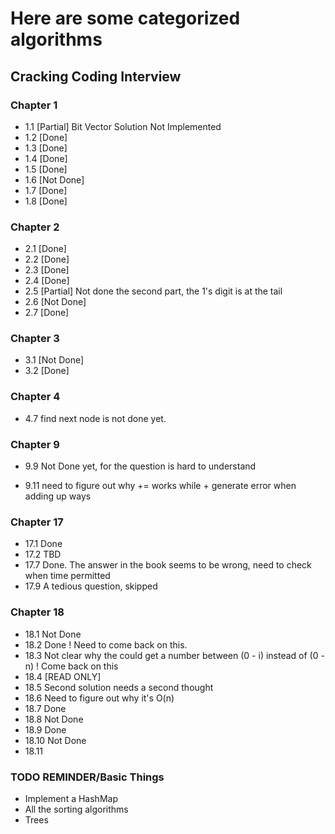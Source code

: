 # Here are some categorized algorithms 

## Cracking Coding Interview 

### Chapter 1 
  * 1.1 [Partial] Bit Vector Solution Not Implemented
  * 1.2 [Done]
  * 1.3 [Done]
  * 1.4 [Done]
  * 1.5 [Done]
  * 1.6 [Not Done]
  * 1.7 [Done]
  * 1.8 [Done]
  
### Chapter 2 
  * 2.1 [Done]
  * 2.2 [Done]
  * 2.3 [Done]
  * 2.4 [Done]
  * 2.5 [Partial]  Not done the second part, the 1's digit is at the tail  
  * 2.6 [Not Done]
  * 2.7 [Done]

### Chapter 3
  * 3.1 [Not Done]
  * 3.2 [Done]
  
### Chapter 4
   
   * 4.7 find next node is not done yet.
   
### Chapter 9 

  * 9.9 Not Done yet, for the question is hard to understand  
	
  * 9.11 need to figure out why += works while + generate error when adding up ways
  
### Chapter 17

  * 17.1 Done 
  * 17.2 TBD
  * 17.7 Done. The answer in the book seems to be wrong, need to check when time permitted 
  * 17.9 A tedious question, skipped
  
### Chapter 18

  * 18.1 Not Done
  * 18.2 Done ! Need to come back on this.
  * 18.3 Not clear why the could get a number between (0 - i) instead of (0 - n) ! Come back on this
  * 18.4 [READ ONLY]
  * 18.5 Second solution needs a second thought
  * 18.6 Need to figure out why it's O(n)
  * 18.7 Done
  * 18.8 Not Done
  * 18.9 Done
  * 18.10 Not Done
  * 18.11 
  
### TODO REMINDER/Basic Things 
  * Implement a HashMap 
  * All the sorting algorithms 
  * Trees